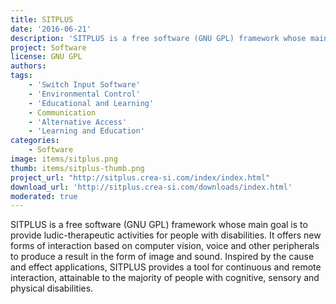 ```yaml
---
title: SITPLUS
date: '2016-06-21'
description: 'SITPLUS is a free software (GNU GPL) framework whose main goal is to provide ludic-therapeutic activities for people with disabilities. It offers new forms of interaction based on computer vision, voice and other peripherals to produce a result in the form of image and sound.'
project: Software
license: GNU GPL
authors: 
tags:
    - 'Switch Input Software'
    - 'Environmental Control'
    - 'Educational and Learning'
    - Communication
    - 'Alternative Access'
    - 'Learning and Education'
categories:
    - Software
image: items/sitplus.png
thumb: items/sitplus-thumb.png    
project_url: "http://sitplus.crea-si.com/index/index.html"
download_url: 'http://sitplus.crea-si.com/downloads/index.html'
moderated: true
---
```

SITPLUS is a free software (GNU GPL) framework whose main goal is to provide ludic-therapeutic activities for people with disabilities. It offers new forms of interaction based on computer vision, voice and other peripherals to produce a result in the form of image and sound. Inspired by the cause and effect applications, SITPLUS provides a tool for continuous and remote interaction, attainable to the majority of people with cognitive, sensory and physical disabilities.